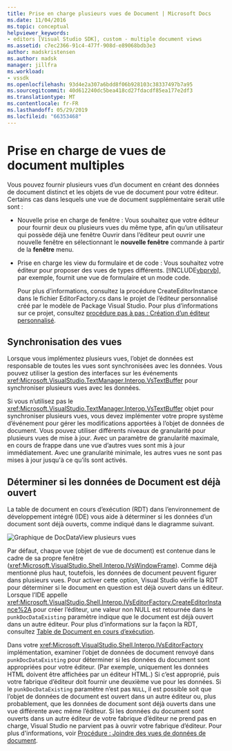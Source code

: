 ```yaml
---
title: Prise en charge plusieurs vues de Document | Microsoft Docs
ms.date: 11/04/2016
ms.topic: conceptual
helpviewer_keywords:
- editors [Visual Studio SDK], custom - multiple document views
ms.assetid: c7ec2366-91c4-477f-908d-e89068bdb3e3
author: madskristensen
ms.author: madsk
manager: jillfra
ms.workload:
- vssdk
ms.openlocfilehash: 93d4e2a307a6bdd8f06b928103c38337497b7a95
ms.sourcegitcommit: 40d612240dc5bea418cd27fdacdf85ea177e2df3
ms.translationtype: MT
ms.contentlocale: fr-FR
ms.lasthandoff: 05/29/2019
ms.locfileid: "66353468"
---
```

# <a name="supporting-multiple-document-views"></a>Prise en charge de vues de document multiples
Vous pouvez fournir plusieurs vues d’un document en créant des données de document distinct et les objets de vue de document pour votre éditeur. Certains cas dans lesquels une vue de document supplémentaire serait utile sont :

- Nouvelle prise en charge de fenêtre : Vous souhaitez que votre éditeur pour fournir deux ou plusieurs vues du même type, afin qu’un utilisateur qui possède déjà une fenêtre Ouvrir dans l’éditeur peut ouvrir une nouvelle fenêtre en sélectionnant le **nouvelle fenêtre** commande à partir de la **fenêtre** menu.

- Prise en charge les view du formulaire et de code : Vous souhaitez votre éditeur pour proposer des vues de types différents. [!INCLUDE[vbprvb](../code-quality/includes/vbprvb_md.md)], par exemple, fournit une vue de formulaire et un mode code.

  Pour plus d’informations, consultez la procédure CreateEditorInstance dans le fichier EditorFactory.cs dans le projet de l’éditeur personnalisé créé par le modèle de Package Visual Studio. Pour plus d’informations sur ce projet, consultez [procédure pas à pas : Création d’un éditeur personnalisé](../extensibility/walkthrough-creating-a-custom-editor.md).

## <a name="synchronizing-views"></a>Synchronisation des vues
 Lorsque vous implémentez plusieurs vues, l’objet de données est responsable de toutes les vues sont synchronisées avec les données. Vous pouvez utiliser la gestion des interfaces sur les événements <xref:Microsoft.VisualStudio.TextManager.Interop.VsTextBuffer> pour synchroniser plusieurs vues avec les données.

 Si vous n’utilisez pas le <xref:Microsoft.VisualStudio.TextManager.Interop.VsTextBuffer> objet pour synchroniser plusieurs vues, vous devez implémenter votre propre système d’événement pour gérer les modifications apportées à l’objet de données de document. Vous pouvez utiliser différents niveaux de granularité pour plusieurs vues de mise à jour. Avec un paramètre de granularité maximale, en cours de frappe dans une vue d’autres vues sont mis à jour immédiatement. Avec une granularité minimale, les autres vues ne sont pas mises à jour jusqu'à ce qu’ils sont activés.

## <a name="determining-whether-document-data-is-already-open"></a>Déterminer si les données de Document est déjà ouvert
 La table de document en cours d’exécution (RDT) dans l’environnement de développement intégré (IDE) vous aide à déterminer si les données d’un document sont déjà ouverts, comme indiqué dans le diagramme suivant.

 ![Graphique de DocDataView](../extensibility/media/docdataview.gif "Docdataview") plusieurs vues

 Par défaut, chaque vue (objet de vue de document) est contenue dans le cadre de sa propre fenêtre (<xref:Microsoft.VisualStudio.Shell.Interop.IVsWindowFrame>). Comme déjà mentionné plus haut, toutefois, les données de document peuvent figurer dans plusieurs vues. Pour activer cette option, Visual Studio vérifie la RDT pour déterminer si le document en question est déjà ouvert dans un éditeur. Lorsque l’IDE appelle <xref:Microsoft.VisualStudio.Shell.Interop.IVsEditorFactory.CreateEditorInstance%2A> pour créer l’éditeur, une valeur non NULL est retournée dans le `punkDocDataExisting` paramètre indique que le document est déjà ouvert dans un autre éditeur. Pour plus d’informations sur la façon la RDT, consultez [Table de Document en cours d’exécution](../extensibility/internals/running-document-table.md).

 Dans votre <xref:Microsoft.VisualStudio.Shell.Interop.IVsEditorFactory> implémentation, examiner l’objet de données de document renvoyé dans `punkDocDataExisting` pour déterminer si les données du document sont appropriées pour votre éditeur. (Par exemple, uniquement les données HTML doivent être affichées par un éditeur HTML.) Si c’est approprié, puis votre fabrique d’éditeur doit fournir une deuxième vue pour les données. Si le `punkDocDataExisting` paramètre n’est pas `NULL`, il est possible soit que l’objet de données de document est ouvert dans un autre éditeur ou, plus probablement, que les données de document sont déjà ouverts dans une vue différente avec même l’éditeur. Si les données du document sont ouverts dans un autre éditeur de votre fabrique d’éditeur ne prend pas en charge, Visual Studio ne parvient pas à ouvrir votre fabrique d’éditeur. Pour plus d'informations, voir [Procédure : Joindre des vues de données de document](../extensibility/how-to-attach-views-to-document-data.md).